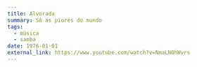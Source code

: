 ```yaml
---
title: Alvorada
summary: Só as piores do mundo
tags:
  - música
  - samba
date: 1976-01-01
external_link: https://www.youtube.com/watch?v=NmaLN0hWvrs
---
```

